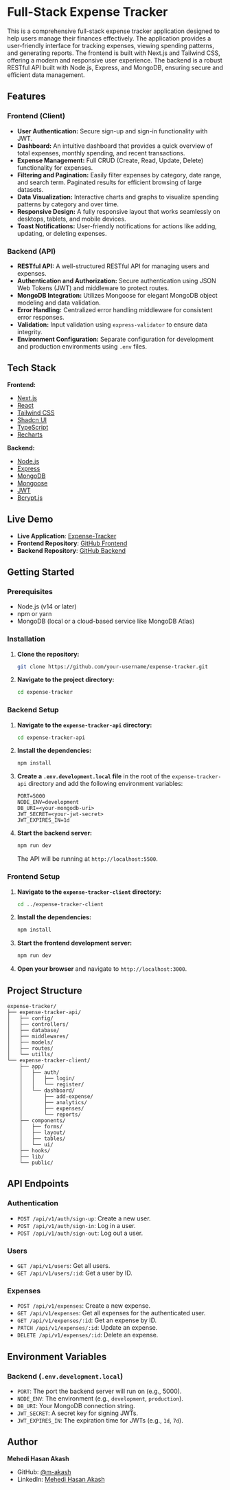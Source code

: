 # Full-Stack Expense Tracker

This is a comprehensive full-stack expense tracker application designed to help users manage their finances effectively. The application provides a user-friendly interface for tracking expenses, viewing spending patterns, and generating reports. The frontend is built with Next.js and Tailwind CSS, offering a modern and responsive user experience. The backend is a robust RESTful API built with Node.js, Express, and MongoDB, ensuring secure and efficient data management.

## Features

### Frontend (Client)

- **User Authentication:** Secure sign-up and sign-in functionality with JWT.
- **Dashboard:** An intuitive dashboard that provides a quick overview of total expenses, monthly spending, and recent transactions.
- **Expense Management:** Full CRUD (Create, Read, Update, Delete) functionality for expenses.
- **Filtering and Pagination:** Easily filter expenses by category, date range, and search term. Paginated results for efficient browsing of large datasets.
- **Data Visualization:** Interactive charts and graphs to visualize spending patterns by category and over time.
- **Responsive Design:** A fully responsive layout that works seamlessly on desktops, tablets, and mobile devices.
- **Toast Notifications:** User-friendly notifications for actions like adding, updating, or deleting expenses.

### Backend (API)

- **RESTful API:** A well-structured RESTful API for managing users and expenses.
- **Authentication and Authorization:** Secure authentication using JSON Web Tokens (JWT) and middleware to protect routes.
- **MongoDB Integration:** Utilizes Mongoose for elegant MongoDB object modeling and data validation.
- **Error Handling:** Centralized error handling middleware for consistent error responses.
- **Validation:** Input validation using `express-validator` to ensure data integrity.
- **Environment Configuration:** Separate configuration for development and production environments using `.env` files.

## Tech Stack

**Frontend:**

- [Next.js](https://nextjs.org/)
- [React](https://reactjs.org/)
- [Tailwind CSS](https://tailwindcss.com/)
- [Shadcn UI](https://ui.shadcn.com/)
- [TypeScript](https://www.typescriptlang.org/)
- [Recharts](https://recharts.org/)

**Backend:**

- [Node.js](https://nodejs.org/)
- [Express](https://expressjs.com/)
- [MongoDB](https://www.mongodb.com/)
- [Mongoose](https://mongoosejs.com/)
- [JWT](https://jwt.io/)
- [Bcrypt.js](https://www.npmjs.com/package/bcryptjs)

## Live Demo

- **Live Application**: [Expense-Tracker](https://daily-expenditure.vercel.app/)
- **Frontend Repository**: [GitHub Frontend](https://github.com/m-akash/expense-tracker/tree/main/expense-tracker-client)
- **Backend Repository**: [GitHub Backend](https://github.com/m-akash/expense-tracker/tree/main/expense-tracker-api)

## Getting Started

### Prerequisites

- Node.js (v14 or later)
- npm or yarn
- MongoDB (local or a cloud-based service like MongoDB Atlas)

### Installation

1. **Clone the repository:**
   ```bash
   git clone https://github.com/your-username/expense-tracker.git
   ```
2. **Navigate to the project directory:**
   ```bash
   cd expense-tracker
   ```

### Backend Setup

1. **Navigate to the `expense-tracker-api` directory:**
   ```bash
   cd expense-tracker-api
   ```
2. **Install the dependencies:**
   ```bash
   npm install
   ```
3. **Create a `.env.development.local` file** in the root of the `expense-tracker-api` directory and add the following environment variables:
   ```
   PORT=5000
   NODE_ENV=development
   DB_URI=<your-mongodb-uri>
   JWT_SECRET=<your-jwt-secret>
   JWT_EXPIRES_IN=1d
   ```
4. **Start the backend server:**
   ```bash
   npm run dev
   ```
   The API will be running at `http://localhost:5500`.

### Frontend Setup

1. **Navigate to the `expense-tracker-client` directory:**
   ```bash
   cd ../expense-tracker-client
   ```
2. **Install the dependencies:**
   ```bash
   npm install
   ```
3. **Start the frontend development server:**
   ```bash
   npm run dev
   ```
4. **Open your browser** and navigate to `http://localhost:3000`.

## Project Structure

```
expense-tracker/
├── expense-tracker-api/
│   ├── config/
│   ├── controllers/
│   ├── database/
│   ├── middlewares/
│   ├── models/
│   ├── routes/
│   └── utills/
└── expense-tracker-client/
    ├── app/
    │   ├── auth/
    │   │   ├── login/
    │   │   └── register/
    │   └── dashboard/
    │       ├── add-expense/
    │       ├── analytics/
    │       ├── expenses/
    │       └── reports/
    ├── components/
    │   ├── forms/
    │   ├── layout/
    │   ├── tables/
    │   └── ui/
    ├── hooks/
    ├── lib/
    └── public/
```

## API Endpoints

### Authentication

- `POST /api/v1/auth/sign-up`: Create a new user.
- `POST /api/v1/auth/sign-in`: Log in a user.
- `POST /api/v1/auth/sign-out`: Log out a user.

### Users

- `GET /api/v1/users`: Get all users.
- `GET /api/v1/users/:id`: Get a user by ID.

### Expenses

- `POST /api/v1/expenses`: Create a new expense.
- `GET /api/v1/expenses`: Get all expenses for the authenticated user.
- `GET /api/v1/expenses/:id`: Get an expense by ID.
- `PATCH /api/v1/expenses/:id`: Update an expense.
- `DELETE /api/v1/expenses/:id`: Delete an expense.

## Environment Variables

### Backend (`.env.development.local`)

- `PORT`: The port the backend server will run on (e.g., 5000).
- `NODE_ENV`: The environment (e.g., `development`, `production`).
- `DB_URI`: Your MongoDB connection string.
- `JWT_SECRET`: A secret key for signing JWTs.
- `JWT_EXPIRES_IN`: The expiration time for JWTs (e.g., `1d`, `7d`).

## Author

**Mehedi Hasan Akash**  
- GitHub: [@m-akash](https://github.com/m-akash)  
- LinkedIn: [Mehedi Hasan Akash](https://www.linkedin.com/in/mehedi-hasan-akash/)





